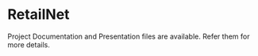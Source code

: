 # RetailNet
Project Documentation and Presentation files are available.
Refer them for more details.
